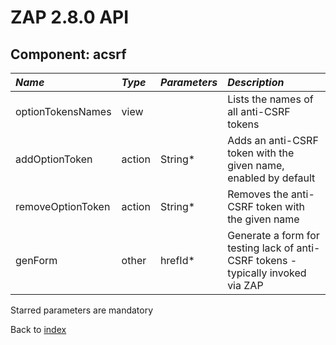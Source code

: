# ZAP 2.8.0 API
## Component: acsrf
| _Name_ | _Type_ | _Parameters_ | _Description_ |
|:-------|:-------|:-------------|:--------------|
| optionTokensNames| view |  | Lists the names of all anti-CSRF tokens |
| addOptionToken| action | String*  | Adds an anti-CSRF token with the given name, enabled by default |
| removeOptionToken| action | String*  | Removes the anti-CSRF token with the given name |
| genForm| other | hrefId*  | Generate a form for testing lack of anti-CSRF tokens - typically invoked via ZAP |

Starred parameters are mandatory

Back to [index](ApiGen_Index)

